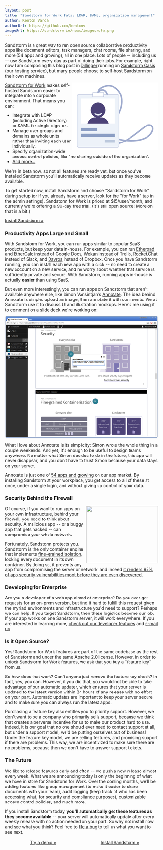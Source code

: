 ```yaml
---
layout: post
title: "Sandstorm for Work Beta: LDAP, SAML, organization management"
author: Kenton Varda
authorUrl: https://github.com/kentonv
imageUrl: https://sandstorm.io/news/images/sfw.png
---
```


Sandstorm is a great way to run open source collaborative productivity apps like document editors, task managers, chat rooms, file sharing, and more (54 apps and growing), all in one place. Lots of people -- including us -- use Sandstorm every day as part of doing their jobs. For example, right now I am composing this blog post in [Dillinger](https://apps.sandstorm.io/app/fq057t4ek3yt96xsfje6c1wv61pkjkqm9hs1539x4jqxjwzdp7fh) running on [Sandstorm Oasis](https://oasis.sandstorm.io) (our hosting service), but many people choose to self-host Sandstorm on their own machines.

<img style="float: right; width: 283px; height: 221px;" src="/images/business-ldap.png">

[Sandstorm for Work](https://sandstorm.io/business) makes self-hosted Sandstorm easier to integrate into a corporate environment. That means you can:

* Integrate with LDAP (including Active Directory) or SAML for single-sign-on.
* Manage user groups and domains as whole units rather than inviting each user individually.
* Specify organization-wide access control policies, like "no sharing outside of the organization".
* [And more...](https://sandstorm.io/business)

We're in beta now, so not all features are ready yet, but once you've installed Sandstorm you'll automatically receive updates as they become available.

To get started now, install Sandstorm and choose "Sandstorm for Work" during setup (or if you already have a server, look for the "for Work" tab in the admin settings). Sandstorm for Work is priced at $15/user/month, and currently we're offering a 90-day free trial. (It's still open source! More on that in a bit.)

<a href="https://sandstorm.io/install" class="linkbutton">Install Sandstorm »</a>

### Productivity Apps Large and Small

With Sandstorm for Work, you can run apps similar to popular SaaS products, but keep your data in-house. For example, you can run [Etherpad](https://apps.sandstorm.io/app/h37dm17aa89yrd8zuqpdn36p6zntumtv08fjpu8a8zrte7q1cn60) and [EtherCalc](https://apps.sandstorm.io/app/a0n6hwm32zjsrzes8gnjg734dh6jwt7x83xdgytspe761pe2asw0) instead of Google Docs, [Wekan](https://apps.sandstorm.io/app/m86q05rdvj14yvn78ghaxynqz7u2svw6rnttptxx49g1785cdv1h) instead of Trello, [Rocket.Chat](https://apps.sandstorm.io/app/vfnwptfn02ty21w715snyyczw0nqxkv3jvawcah10c6z7hj1hnu0) instead of Slack, and [Davros](https://apps.sandstorm.io/app/8aspz4sfjnp8u89000mh2v1xrdyx97ytn8hq71mdzv4p4d8n0n3h) instead of Dropbox. Once you have Sandstorm running, you can install each new app with a click -- no need to create a new account on a new service, and no worry about whether that service is sufficiently private and secure. With Sandstorm, running apps in-house is actually **easier** than using SaaS.

But even more interestingly, you can run apps on Sandstorm that aren't available anywhere else, like Simon Vansintjan's [Annotate](https://apps.sandstorm.io/app/c6zfftftrra9d4pdyuc1psew65ukqrjujvk20fac4zke1uasxv10). The idea behind Annotate is simple: upload an image, then annotate it with comments. We at Sandstorm use it to discuss UI and illustration mockups. Here's me using it to comment on a slide deck we're working on:

<p style="max-width: 500px; margin: 1em auto;"><a href="/news/images/annotate.png"><img src="/news/images/annotate-small.png"></a></p>

What I love about Annotate is its simplicity: Simon wrote the whole thing in a couple weekends. And yet, it's enough to be useful to design teams anywhere. No matter what Simon decides to do in the future, this app will never disappear, and you don't have to trust Simon because your data stays on your server.

Annotate is just one of [54 apps and growing](https://apps.sandstorm.io) on our app market. By installing Sandstorm at your workplace, you get access to all of these at once, under a single login, and without giving up control of your data.

### Security Behind the Firewall

<img style="float: right; width: 236px; height: 188px;" src="https://sandstorm.io/images/why-finegrained.svg">

Of course, if you want to run apps on your own infrastructure, behind your firewall, you need to think about security. A malicious app -- or a buggy app that gets hacked -- can compromise your whole network.

Fortunately, Sandstorm protects you. Sandstorm is the only container engine that implements [fine-grained isolation](https://sandstorm.io/how-it-works), locking every document in its own container. By doing so, it prevents any app from compromising the server or network, and indeed [it renders 95% of app security vulnerabilities moot before they are even discovered](https://docs.sandstorm.io/en/latest/using/security-non-events/).

### Developing for Enterprise

Are you a developer of a web app aimed at enterprise? Do you ever get requests for an on-prem version, but find it hard to fulfill this request given the myriad environments and infrastructure you'd need to support? Perhaps we can help. If you target Sandstorm, then these logistics become our job. If your app works on one Sandstorm server, it will work everywhere. If you are interested in learning more, [check out our developer features](https://sandstorm.io/developer) and [e-mail us](mailto:community@sandstorm.io).

### Is it Open Source?

Yes! Sandstorm for Work features are part of the same codebase as the rest of Sandstorm and under the same Apache 2.0 license. However, in order to unlock Sandstorm for Work features, we ask that you buy a "feature key" from us.

So how does that work? Can't anyone just remove the feature key check? In fact, yes, you can. However, if you did that, you would not be able to take advantage of our automatic updater, which ensures that your server is updated to the latest version within 24 hours of any release with no effort on your part. Automatic updates are important to keep your server secure and to make sure you can always run the latest apps.

Purchasing a feature key also entitles you to priority support. However, we don't want to be a company who primarily sells support, because we think that creates a perverse incentive for us to make our product hard to use. Indeed, it is our goal that no one should ever need to contact support at all, but under a support model, we'd be putting ourselves out of business! Under the feature key model, we are selling features, and promising support if there are problems. This way, we are incentivized to make sure there are no problems, because then we don't have to answer support tickets.

### The Future

We like to release features early and often -- we push a new release almost every week. What we are announcing today is only the beginning of what we have in store for Sandstorm for Work. Over the coming months, we'll be adding features like group management (to make it easier to share documents with your team), audit logging (keep track of who has been accessing what, for security and compliance purposes), customizable access control policies, and much more.

If you install Sandstorm today, **you'll automatically get these features as they become available** -- your server will automatically update after every weekly release with no action needed on your part. So why not install now and see what you think? Feel free to [file a bug](https://github.com/sandstorm-io/sandstorm/issues) to tell us what you want to see next.

<p style="text-align: center"><a style="display: inline-block; width: 250px; margin: 4px 0;" href="https://demo.sandstorm.io" class="linkbutton">Try a demo »</a> <a style="display: inline-block; width: 250px; margin: 4px 0;" href="/install" class="linkbutton">Install Sandstorm »</a></p>

